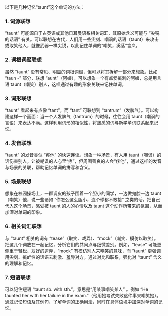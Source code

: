 以下是几种记忆“taunt”这个单词的方法：

### 1. 词源联想
“taunt” 可能源自于古英语或其他日耳曼语系相关词汇，其原始含义可能与 “尖锐的话语” 有关。可以联想在古代，人们用一些尖刻、嘲讽的话语（taunt）来攻击或取笑他人，就像武器一样尖锐，以此记住单词的“嘲笑，奚落”含义。 

### 2. 词根词缀联想
虽然 “taunt” 没有常见、明显的词根词缀，但可以将其拆解一部分来想象。比如 “taun -” 部分，联想 “aunt”（阿姨），可以想象一个有点爱挑刺的阿姨，总是用言语 taunt（嘲笑）别人，这样通过有趣的形象关联来记住单词。

### 3. 词形联想
“taunt” 看起来有点像 “tant”，而 “tant” 可联想到 “tantrum”（发脾气）。可以构建这样一个画面：当一个人发脾气（tantrum）的时候，往往会用 taunt（嘲讽的言语）来表达不满。这样利用词形的相似性，将熟悉的词与新学单词联系起来记忆。

### 4. 发音联想
“taunt” 的发音类似 “疼他” 的快速连读。想象一种场景，有人用 taunt（嘲讽）的话伤害别人，让被嘲讽的人心里“疼”，但周围善良的人会“疼他”，通过这样的发音与场景的关联，帮助记忆单词的拼写和含义。

### 5. 场景联想
想象在校园操场上，一群调皮的孩子围着一个胆小的同学，一边做鬼脸一边 taunt（嘲笑）他，说一些诸如 “你怎么这么胆小，连个球都不敢接” 之类的话。把自己代入这个场景，感受被 taunt 的人的心情以及 taunt 这个动作所带来的氛围，从而加深对单词的印象。

### 6. 相关词汇联想
与 “taunt” 相关的词有 “tease”（取笑、戏弄）、“mock”（嘲笑、模仿以取笑）。把这几个词放在一起记忆，分析它们的共同点与细微差别。例如，“tease” 可能更侧重于轻松、友好的逗弄，“mock” 有模仿别人来嘲笑的意味，而 “taunt” 更强调用尖刻、挑衅性的话语去刺激、羞辱对方。通过对比和联系，强化对 “taunt” 含义的理解和记忆。

### 7. 短语联想
可以记住短语 “taunt sb. with sth.”，意思是“用某事嘲笑某人” 。例如 “He taunted her with her failure in the exam.”（他用她考试失败这件事来嘲笑她）。通过记忆短语及其例句，了解单词的正确用法，同时在具体语境中加深对单词的记忆。 